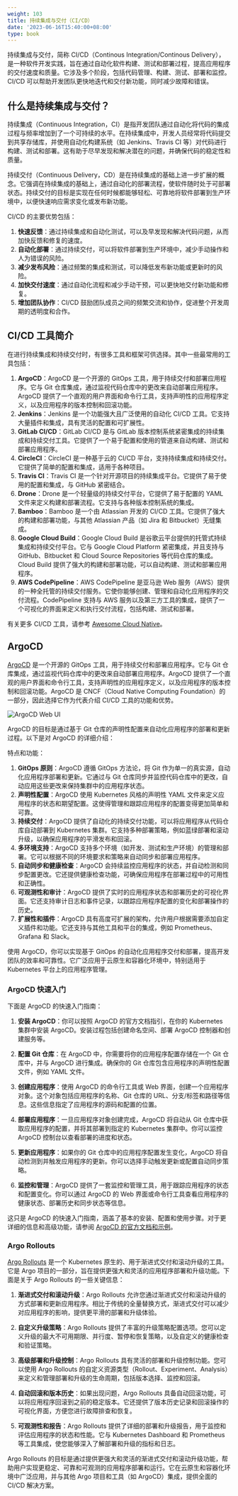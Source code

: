 ```yaml
---
weight: 103
title: 持续集成与交付（CI/CD）
date: '2023-06-16T15:40:00+08:00'
type: book
---
```


持续集成与交付，简称 CI/CD（Continous Integration/Continous Delivery），是一种软件开发实践，旨在通过自动化软件构建、测试和部署过程，提高应用程序的交付速度和质量。它涉及多个阶段，包括代码管理、构建、测试、部署和监控。CI/CD 可以帮助开发团队更快地迭代和交付新功能，同时减少故障和错误。

## 什么是持续集成与交付？

持续集成（Continuous Integration，CI）是指开发团队通过自动化将代码的集成过程与频率增加到了一个可持续的水平。在持续集成中，开发人员经常将代码提交到共享存储库，并使用自动化构建系统（如 Jenkins、Travis CI 等）对代码进行构建、测试和部署。这有助于尽早发现和解决潜在的问题，并确保代码的稳定性和质量。

持续交付（Continuous Delivery，CD）是在持续集成的基础上进一步扩展的概念。它强调在持续集成的基础上，通过自动化的部署流程，使软件随时处于可部署状态。持续交付的目标是实现在任何时候都能够轻松、可靠地将软件部署到生产环境中，以便快速响应需求变化或发布新功能。

CI/CD 的主要优势包括：

1. **快速反馈**：通过持续集成和自动化测试，可以及早发现和解决代码问题，从而加快反馈和修复的速度。
2. **自动化部署**：通过持续交付，可以将软件部署到生产环境中，减少手动操作和人为错误的风险。
3. **减少发布风险**：通过频繁的集成和测试，可以降低发布新功能或更新时的风险。
4. **加快交付速度**：通过自动化流程和减少手动干预，可以更快地交付新功能和修复。
5. **增加团队协作**：CI/CD 鼓励团队成员之间的频繁交流和协作，促进整个开发周期的透明度和合作。

## CI/CD 工具简介

在进行持续集成和持续交付时，有很多工具和框架可供选择。其中一些最常用的工具包括：

1. **ArgoCD**：ArgoCD 是一个开源的 GitOps 工具，用于持续交付和部署应用程序。它与 Git 仓库集成，通过监视代码仓库中的更改来自动部署应用程序。ArgoCD 提供了一个直观的用户界面和命令行工具，支持声明性的应用程序定义，以及应用程序的版本控制和回滚功能。
2. **Jenkins**：Jenkins 是一个功能强大且广泛使用的自动化 CI/CD 工具。它支持大量插件和集成，具有灵活的配置和可扩展性。
3. **GitLab CI/CD**：GitLab CI/CD 是与 GitLab 版本控制系统紧密集成的持续集成和持续交付工具。它提供了一个易于配置和使用的管道来自动构建、测试和部署应用程序。
4. **CircleCI**：CircleCI 是一种基于云的 CI/CD 平台，支持持续集成和持续交付。它提供了简单的配置和集成，适用于各种项目。
5. **Travis CI**：Travis CI 是一个针对开源项目的持续集成平台。它提供了易于使用的配置和集成，与 GitHub 紧密结合。
6. **Drone**：Drone 是一个轻量级的持续交付平台，它提供了易于配置的 YAML 文件来定义构建和部署流程。它支持与各种版本控制系统的集成。
7. **Bamboo**：Bamboo 是一个由 Atlassian 开发的 CI/CD 工具。它提供了强大的构建和部署功能，与其他 Atlassian 产品（如 Jira 和 Bitbucket）无缝集成。
8. **Google Cloud Build**：Google Cloud Build 是谷歌云平台提供的托管式持续集成和持续交付平台。它与 Google Cloud Platform 紧密集成，并且支持与 GitHub、Bitbucket 和 Cloud Source Repositories 等代码仓库的集成。Cloud Build 提供了强大的构建和部署功能，可以自动构建、测试和部署应用程序。
9. **AWS CodePipeline**：AWS CodePipeline 是亚马逊 Web 服务（AWS）提供的一种全托管的持续交付服务。它使你能够创建、管理和自动化应用程序的交付流程。CodePipeline 支持与 AWS 服务以及第三方工具的集成，提供了一个可视化的界面来定义和执行交付流程，包括构建、测试和部署。

有关更多 CI/CD 工具，请参考 [Awesome Cloud Native](https://jimmysong.io/awesome-cloud-native/#application-delivery)。

## ArgoCD

[ArgoCD](https://argo-cd.readthedocs.io/en/stable/) 是一个开源的 GitOps 工具，用于持续交付和部署应用程序。它与 Git 仓库集成，通过监视代码仓库中的更改来自动部署应用程序。ArgoCD 提供了一个直观的用户界面和命令行工具，支持声明性的应用程序定义，以及应用程序的版本控制和回滚功能。ArgoCD 是 CNCF（Cloud Native Computing Foundation）的一部分，因此选择它作为代表介绍 CI/CD 工具的功能和优势。

![ArgoCD  Web UI](../../images/argocd-webui.png)

ArgoCD 的目标是通过基于 Git 仓库的声明性配置来自动化应用程序的部署和更新过程。以下是对 ArgoCD 的详细介绍：

特点和功能：

1. **GitOps 原则**：ArgoCD 遵循 GitOps 方法论，将 Git 作为单一的真实源，自动化应用程序部署和更新。它通过与 Git 仓库同步并监控代码仓库中的更改，自动应用这些更改来保持集群中的应用程序状态。
2. **声明性配置**：ArgoCD 使用 Kubernetes 风格的声明性 YAML 文件来定义应用程序的状态和期望配置。这使得管理和跟踪应用程序的配置变得更加简单和可靠。
3. **持续交付**：ArgoCD 提供了自动化的持续交付功能，可以将应用程序从代码仓库自动部署到 Kubernetes 集群。它支持多种部署策略，例如蓝绿部署和滚动升级，以确保应用程序的平滑发布和回滚。
4. **多环境支持**：ArgoCD 支持多个环境（如开发、测试和生产环境）的管理和部署。它可以根据不同的环境要求和策略来自动同步和部署应用程序。
5. **自动同步和健康检查**：ArgoCD 会持续监控应用程序的状态，并自动检测和同步配置更改。它还提供健康检查功能，可确保应用程序在部署过程中的可用性和正确性。
6. **可观测性和审计**：ArgoCD 提供了实时的应用程序状态和部署历史的可视化界面。它还支持审计日志和事件记录，以跟踪应用程序配置的变化和部署操作的历史。
7. **扩展性和插件**：ArgoCD 具有高度可扩展的架构，允许用户根据需要添加自定义插件和功能。它还支持与其他工具和平台的集成，例如 Prometheus、Grafana 和 Slack。

使用 ArgoCD，你可以实现基于 GitOps 的自动化应用程序交付和部署，提高开发团队的效率和可靠性。它广泛应用于云原生和容器化环境中，特别适用于 Kubernetes 平台上的应用程序管理。

### ArgoCD 快速入门

下面是 ArgoCD 的快速入门指南：

1. **安装 ArgoCD**：你可以按照 ArgoCD 的官方文档指引，在你的 Kubernetes 集群中安装 ArgoCD。安装过程包括创建命名空间、部署 ArgoCD 控制器和创建服务等。

2. **配置 Git 仓库**：在 ArgoCD 中，你需要将你的应用程序配置存储在一个 Git 仓库中，并与 ArgoCD 进行集成。确保你的 Git 仓库包含应用程序的声明性配置文件，例如 YAML 文件。

3. **创建应用程序**：使用 ArgoCD 的命令行工具或 Web 界面，创建一个应用程序对象。这个对象包括应用程序的名称、Git 仓库的 URL、分支/标签和路径等信息。这些信息指定了应用程序的源码和配置的位置。

4. **部署应用程序**：一旦应用程序对象创建完成，ArgoCD 将自动从 Git 仓库中获取应用程序的配置，并将其部署到指定的 Kubernetes 集群中。你可以监控 ArgoCD 控制台以查看部署的进度和状态。

5. **更新应用程序**：如果你的 Git 仓库中的应用程序配置发生变化，ArgoCD 将自动检测到并触发应用程序的更新。你可以选择手动触发更新或配置自动同步策略。

6. **监控和管理**：ArgoCD 提供了一套监控和管理工具，用于跟踪应用程序的状态和配置变化。你可以通过 ArgoCD 的 Web 界面或命令行工具查看应用程序的健康状态、部署历史和同步状态等信息。

这只是 ArgoCD 的快速入门指南，涵盖了基本的安装、配置和使用步骤。对于更详细的信息和高级功能，请参阅 [ArgoCD 的官方文档和示例](https://argo-cd.readthedocs.io/en/stable/)。

### Argo Rollouts

[Argo Rollouts](https://argoproj.github.io/rollouts/) 是一个 Kubernetes 原生的、用于渐进式交付和滚动升级的工具。它是 Argo 项目的一部分，旨在提供更强大和灵活的应用程序部署和升级功能。下面是关于 Argo Rollouts 的一些关键信息：

1. **渐进式交付和滚动升级**：Argo Rollouts 允许您通过渐进式交付和滚动升级的方式部署和更新应用程序。相比于传统的全量替换方式，渐进式交付可以减少对应用程序的影响，提供更平滑的部署和升级体验。

2. **自定义升级策略**：Argo Rollouts 提供了丰富的升级策略配置选项。您可以定义升级的最大不可用期限、并行度、暂停和恢复策略，以及自定义的健康检查和验证策略。

3. **高级部署和升级控制**：Argo Rollouts 具有灵活的部署和升级控制功能。您可以使用 Argo Rollouts 的自定义资源类型（Rollout、Experiment、Analysis）来定义和管理部署和升级的生命周期，包括版本选择、监控和回滚。

4. **自动回滚和版本历史**：如果出现问题，Argo Rollouts 具备自动回滚功能，可以将应用程序回滚到之前的稳定版本。它还提供了版本历史记录和回滚操作的可视化界面，方便您进行故障排查和恢复。

5. **可观测性和报告**：Argo Rollouts 提供了详细的部署和升级报告，用于监控和评估应用程序的状态和性能。它与 Kubernetes Dashboard 和 Prometheus 等工具集成，使您能够深入了解部署和升级的指标和日志。

Argo Rollouts 的目标是通过提供更强大和灵活的渐进式交付和滚动升级功能，帮助用户实现更稳定、可靠和可观测的应用程序部署和运行。它在云原生和容器化环境中广泛应用，并与其他 Argo 项目和工具（如 ArgoCD）集成，提供全面的 CI/CD 解决方案。

